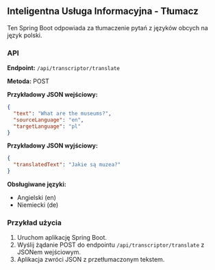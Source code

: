 ## Inteligentna Usługa Informacyjna - Tłumacz

Ten Spring Boot odpowiada za tłumaczenie pytań z języków obcych na język polski.

### API

**Endpoint:** `/api/transcriptor/translate`

**Metoda:** POST

**Przykładowy JSON wejściowy:**

```json
{
  "text": "What are the museums?",
  "sourceLanguage": "en",
  "targetLanguage": "pl"
}
```

**Przykładowy JSON wyjściowy:**

```json
{
  "translatedText": "Jakie są muzea?"
}
```

**Obsługiwane języki:**

* Angielski (en)
* Niemiecki (de)

### Przykład użycia

1. Uruchom aplikację Spring Boot.
2. Wyślij żądanie POST do endpointu `/api/transcriptor/translate` z JSONem wejściowym.
3. Aplikacja zwróci JSON z przetłumaczonym tekstem.